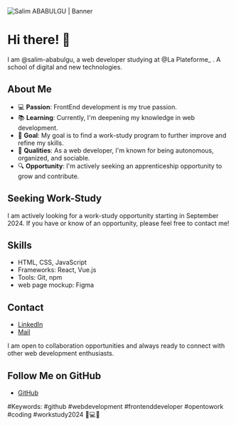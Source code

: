 
<img src="https://res.cloudinary.com/dbw0bvivf/image/upload/v1717676071/biuyjy3uq49j44dqkgjh.png"  alt="Salim ABABULGU | Banner">

# Hi there! 👋

I am @salim-ababulgu, a web developer studying at @La Plateforme_ . A school of digital and new technologies.

## About Me

- 💻 **Passion**: FrontEnd development is my true passion.
- 📚 **Learning**: Currently, I'm deepening my knowledge in web development.
- 🎯 **Goal**: My goal is to find a work-study program to further improve and refine my skills.
- 🌟 **Qualities**: As a web developer, I'm known for being autonomous, organized, and sociable.
- 🔍 **Opportunity**: I'm actively seeking an apprenticeship opportunity to grow and contribute.

## Seeking Work-Study

I am actively looking for a work-study opportunity starting in September 2024. If you have or know of an opportunity, please feel free to contact me!

## Skills

- HTML, CSS, JavaScript
- Frameworks: React, Vue.js
- Tools: Git, npm
- web page mockup: Figma

## Contact

- [LinkedIn](https://www.linkedin.com/in/salim-ababulgu/)
- [Mail](https://mail.google.com/mail/u/0/#inbox)

I am open to collaboration opportunities and always ready to connect with other web development enthusiasts.

## Follow Me on GitHub

- [GitHub](https://github.com/salim-ababulgu)

#Keywords: #github #webdevelopment #frontenddeveloper #opentowork #coding #workstudy2024 🚀💻🌐
